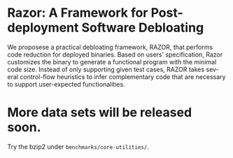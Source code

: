 # Razor:  A Framework for Post-deployment Software Debloating

We proposese a practical debloating framework,
RAZOR, that performs code reduction for deployed binaries.
Based on users’ specification, Razor customizes the binary
to generate a functional program with the minimal code size.
Instead of only supporting given test cases, RAZOR takes sev-
eral control-flow heuristics to infer complementary code that
are necessary to support user-expected functionalities.

# More data sets will be released soon.
Try the bzip2 under `benchmarks/core-utilities/`.
